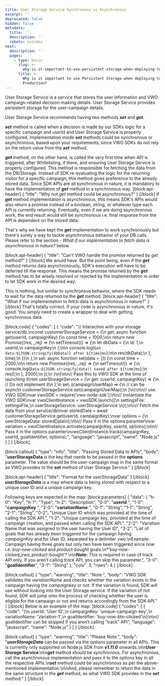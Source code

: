 ```yaml
---
title: User Storage Service Synchronous vs Asynchronous
excerpt: ''
deprecated: false
hidden: false
metadata:
  title: ''
  description: ''
  robots: noindex
next:
  description: ''
  pages:
    - type: basic
      slug: >-
        why-is-it-important-to-use-persistent-storage-when-deploying-to-production
      title: >-
        Why is it important to use Persistent Storage when deploying to
        Production?
---
```

User Storage Service is a service that stores the user information and VWO campaign-related decision-making details. User Storage Service provides persistent storage for the user-campaign details. 

 User Storage Service recommends having two methods ***set*** and ***get***.

***set*** method is called when a decision is made by our SDKs logic for a specific campaign and userId and User Storage Service is properly configured. Implementation inside ***set*** methods could be synchronous or asynchronous, based upon your requirements, since VWO SDKs do not rely on the return value from the ***set*** method, 

***get*** method, on the other hand, is called the very first time when API is triggered, after Whitelisting, if there, and ensuring User Storage Service is properly configured. This method is responsible for fetching the data from the DB/Storage. Instead of SDK re-evaluating the logic for the returning visitor for a specific campaign, this method gives preference to the already stored data.
Since SDK APIs are all synchronous in nature, it is mandatory to have the implementation of ***get*** method in a synchronous way.
[block:api-header]
{
  "title": "Why not *get* method could be asynchronous?"
}
[/block]
If ***get*** method implementation is asynchronous, this means SDK's APIs would also return a promise instead of a boolean, string, or whatever type each API is currently returning.
Eventually, even if we are doing asynchronous work, the end result would still be synchronous i.e. final response from the API is dependent on the stored data.

That's why we have kept the ***get*** implementation to work synchronously but there's surely a way to tackle asynchronous behavior of your DB calls. Please refer to the section - *What if our implementation to fetch data is asynchronous in nature?* below.

[block:api-header]
{
  "title": "Can't VWO handle the promise returned by *get* method?"
}
[/block]
We would have. But the point being, even if the ***get*** method returns data asynchronously, SDK's execution will have to be deferred till the response. This means the promise returned by the ***get*** method has to be wisely resolved or rejected by the implementation in order to let SDK work in the desired way.

This is nothing, but similar to synchronous behavior, where the SDK needs to wait for the data returned by the ***get*** method.
[block:api-header]
{
  "title": "What if our implementation to fetch data is asynchronous in nature?"
}
[/block]
That's totally correct. If your code is asynchronous in nature, it's good. You simply need to create a wrapper to deal with getting synchronous data.

[block:code]
{
  "codes": [
    {
      "code": "// Interaction with your storage service/db.\nconst customerStorageService = {\n  get: async function get(userId, campaignKey) {\n    const time = 1000;\n\n    return new Promise((res, _rej) => {\n     setTimeout(() => {\n       let dbData = {\n         id: 1,\n         userId,\n         campaignKey\n        };\n\n        console.log(`Got data:${JSON.stringify(dbData)} after ${time}ms`);\n\n       res(dbData);\n     }, time);\n   })\n  },\n  set: async function set(data = {}) {\n   const time = 2000;\n\n   return new Promise((res, _rej) => {\n     setTimeout(() => {\n       console.log(`Data:${JSON.stringify(data)} saved after ${time}ms`);\n       res();\n     }, 2000);\n   });\n }\n}\n\n// Pass this to VWO SDK at the time of launching it\nlet userStorageService = {\n  get: (userId, campaignKey) => {\n    // Do not implement it\n  },\n  set: (campaignUserMap) => {\n    // can be async\n    customerStorageService.set(campaignUserMap);\n  }\n}\n\n// use VWO SDK\nvar vwoSDK = require('vwo-node-sdk');\n\n// Instantiate the VWO SDK\nvar vwoClientInstance = vwoSDK.launch({\n  settingsFile: settingsFile,\n  userStorageService: userStorageService \n});\n\n// Fetch the data from your service/db\nvar storedData = await customerStorageService.get(userId, campaignKey);\nvar options = {\n  userStorageData: storedData\n};\n\n// Pass it in the options paramter\nvar variation = vwoClientInstance.activate(campaignKey, userId, options);\n\n// Pass it in the options paramter\nvwoClientInstance.track(campaignKey, userId, goalIdentifier, options);",
      "language": "javascript",
      "name": "Node.js"
    }
  ]
}
[/block]

[block:callout]
{
  "type": "info",
  "title": "Passing Stored Data to APIs",
  "body": "**userStorageData** is the key that needs to be passed in the **options** parameter. The value should be the user-campaign map in the same format as VWO provides to the **set** method of User Storage Service."
}
[/block]

[block:api-header]
{
  "title": "Format for the userStorageData"
}
[/block]
***userStorageData*** is a map where data is being stored with respect to a unique user ID and a unique campaign key.

Following keys are expected in the map:
[block:parameters]
{
  "data": {
    "h-0": "Key",
    "h-1": "Type",
    "h-2": "Description",
    "0-0": "**userId** ",
    "1-0": "**campaignKey** ",
    "2-0": "**variationName** ",
    "0-1": "String",
    "1-1": "String",
    "2-1": "String",
    "0-2": "Unique User ID which was provided at the time of calling the SDK API.",
    "1-2": "Unique campaign key, provided at the time of campaign creation, and passed when calling the SDK API.",
    "2-2": "Variation Name that was assigned to the user having the User ID",
    "3-2": "List of goals that has already been triggered for the campaign having *campaignKey* and for User ID, separated by a delimiter *_vwo_*.\nExample: Campaign having three goals but only two have been triggered since now i.e. *buy-now-clicked* and *product-bought* goals.\n*'buy-now-clicked_vwo_product-bought'* \n\n**Note:** This is required in case of track API only. If you aren't calling *track* API, you can skip this parameter.",
    "3-0": "**goalIdentifier**",
    "3-1": "String"
  },
  "cols": 3,
  "rows": 4
}
[/block]

[block:callout]
{
  "type": "warning",
  "title": "Note:",
  "body": "VWO SDK validates the *variationName* and checks whether the variation exists in the campaign having the *campaignkey* or not. If the variation is found, SDK will use without looking into the User Storage service. If the variation of not found, SDK will jump onto the process of checking whether the user is eligible for the campaign or not and returns accordingly from the SDK API."
}
[/block]
Below is an example of the map:
[block:code]
{
  "codes": [
    {
      "code": "{\n  userId: 'User ID',\n  campaignKey: 'unique-campaign-key',\n  variationName: 'Variation-1',\n  goalIdentifier: 'buy-now-btn-clicked'\n}\n\n// goalIdentifier can be skipped if you aren't calling \"track\" API",
      "language": "javascript",
      "name": "Node.js"
    }
  ]
}
[/block]

[block:callout]
{
  "type": "warning",
  "title": "Please Note:",
  "body": "***userStorageData*** can be passed via the *options* parameter in all APIs. This is currently only supported on Node.js SDK from ***v1.11.0*** onwards.\n\n**User Storage Service**:\n\n***get***  method should be synchronous. For asynchronous, call the asynchronous implementation and pass it to the options key in all the respective APIs.\n***set*** method could be asynchronous as per the above-mentioned implementation.\n\nAnd, please remember to return the data in the same structure in the ***get*** method, as what VWO SDK provides in the ***set*** method."
}
[/block]
